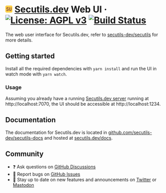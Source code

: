 # <img src="https://raw.githubusercontent.com/secutils-dev/secutils/main/assets/logo/secutils-logo-initials.png" alt="Secutils.dev" width="22"> [Secutils.dev](https://secutils.dev) Web UI &middot; [![License: AGPL v3](https://img.shields.io/badge/License-AGPL%20v3-blue.svg)](https://github.com/secutils-dev/secutils-webui/blob/main/LICENSE) [![Build Status](https://github.com/secutils-dev/secutils-webui/actions/workflows/ci.yml/badge.svg)](https://github.com/secutils-dev/secutils-webui/actions)

The web user interface for Secutils.dev, refer to [secutils-dev/secutils](https://github.com/secutils-dev/secutils) for more details.

## Getting started

Install all the required dependencies with `yarn install` and run the UI in watch mode with `yarn watch`.

### Usage

Assuming you already have a running [Secutils.dev server](https://github.com/secutils-dev/secutils) running at http://localhost:7070, the UI should be accessible at http://localhost:1234.

## Documentation

The documentation for Secutils.dev is located in [github.com/secutils-dev/secutils-docs](https://github.com/secutils-dev/secutils-docs/) and hosted at [secutils.dev/docs](https://secutils.dev/docs).

## Community

- ❓ Ask questions on [GitHub Discussions](https://github.com/secutils-dev/secutils/discussions)
- 🐛 Report bugs on [GitHub Issues](https://github.com/secutils-dev/secutils/issues)
- 📣 Stay up to date on new features and announcements on [Twitter](https://twitter.com/secutils) or [Mastodon](https://fosstodon.org/@secutils)
